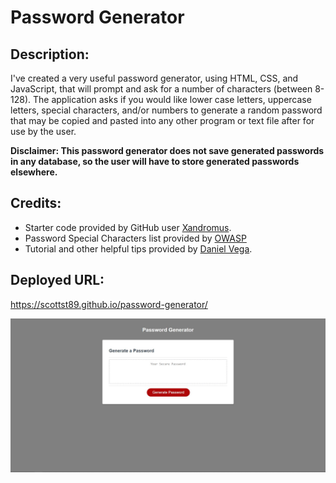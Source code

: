# Password Generator

## Description:

I've created a very useful password generator, using HTML, CSS, and JavaScript, that will prompt and ask for a number of characters (between 8-128). The application asks if you would like lower case letters, uppercase letters, special characters, and/or numbers to generate a random password that may be copied and pasted into any other program or text file after for use by the user.

**Disclaimer: This password generator does not save generated passwords in any database, so the user will have to store generated passwords elsewhere.**

## Credits:

- Starter code provided by GitHub user <a href = "https://github.com/coding-boot-camp/friendly-parakeet">Xandromus</a>.
- Password Special Characters list provided by <a href = "https://owasp.org/www-community/password-special-characters">OWASP</a>
- Tutorial and other helpful tips provided by <a href = "https://youtu.be/v2jfGo7ztm8">Daniel Vega</a>.

## Deployed URL: 
https://scottst89.github.io/password-generator/

![](Develop/image/password-generator-screenshot.JPG)